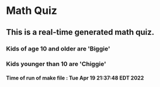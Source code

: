 # Math Quiz
## This is a real-time generated math quiz.
### Kids of age 10 and older are 'Biggie'
### Kids younger than 10 are 'Chiggie'
#### Time of run of make file : Tue Apr 19 21:37:48 EDT 2022
